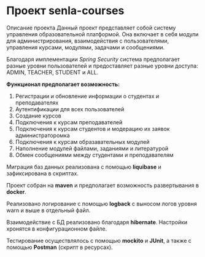 # Проект senla-courses

Описание проекта
Данный проект представляет собой систему управления образовательной платформой. Она включает в себя модули для
администрирования, взаимодействия с пользователями, управления курсами, модулями, задачами и сообщениями.

Благодаря имплементации *Spring Security* cистема предполагает разные уровни пользователей и предоставляет разные уровни
доступа: ADMIN, TEACHER, STUDENT и ALL.

**Функционал предполагает возможность:**
1. Регистрации и обновление информации о студентах и преподавателях
2. Аутентификации для всех пользователей
3. Создание курсов
4. Подключения к курсам преподавателей
5. Подключения к курсам студентов и модерацию их заявок администраторомка
6. Подключения к курсам образавательных модулей
7. Наполнение модулей файлами, заданиями и литературой
8. Обмен сообщениями между студентами и преподавателям

Миграция баз данных реализована с помощью **liquibase** и зафиксирована в скриптах.

Проект собран на **maven** и предполагает возможность развертывания в **docker**.

Реализовано логирование с помощью **logback** с выносом логов уровня warn и выше в отдельный файл.

Взаимодействие с БД реализовано благодаря **hibernate**. Настройки хронятся в конфигурационном файле.

Тестирование осуществлялось с помощью **mockito** и **JUnit**, а также с помощью **Postman** (скрипт в ресурсах).